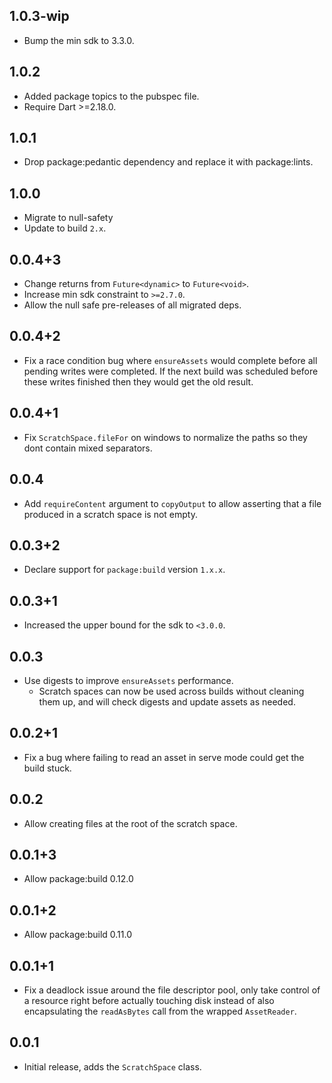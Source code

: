 ## 1.0.3-wip

- Bump the min sdk to 3.3.0.

## 1.0.2

- Added package topics to the pubspec file.
- Require Dart >=2.18.0.

## 1.0.1

- Drop package:pedantic dependency and replace it with package:lints.

## 1.0.0

- Migrate to null-safety
- Update to build `2.x`.

## 0.0.4+3

- Change returns from `Future<dynamic>` to `Future<void>`.
- Increase min sdk constraint to `>=2.7.0`.
- Allow the null safe pre-releases of all migrated deps.

## 0.0.4+2

- Fix a race condition bug where `ensureAssets` would complete before all
  pending writes were completed. If the next build was scheduled before these
  writes finished then they would get the old result.

## 0.0.4+1

- Fix `ScratchSpace.fileFor` on windows to normalize the paths so they dont
  contain mixed separators.

## 0.0.4

- Add `requireContent` argument to `copyOutput` to allow asserting that a file
  produced in a scratch space is not empty.

## 0.0.3+2

- Declare support for `package:build` version `1.x.x`.

## 0.0.3+1

- Increased the upper bound for the sdk to `<3.0.0`.

## 0.0.3

- Use digests to improve `ensureAssets` performance.
  - Scratch spaces can now be used across builds without cleaning them up, and
    will check digests and update assets as needed.

## 0.0.2+1

- Fix a bug where failing to read an asset in serve mode could get the build
  stuck.

## 0.0.2

- Allow creating files at the root of the scratch space.

## 0.0.1+3

- Allow package:build 0.12.0

## 0.0.1+2

- Allow package:build 0.11.0

## 0.0.1+1

- Fix a deadlock issue around the file descriptor pool, only take control of a
  resource right before actually touching disk instead of also encapsulating
  the `readAsBytes` call from the wrapped `AssetReader`.

## 0.0.1

- Initial release, adds the `ScratchSpace` class.
